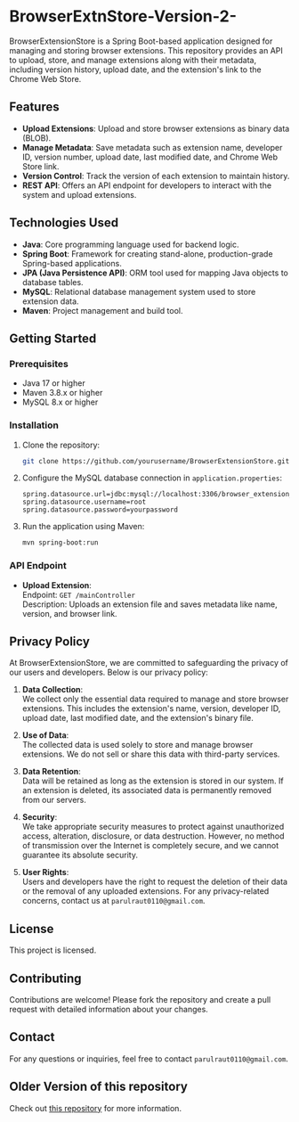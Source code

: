 # BrowserExtnStore-Version-2-

BrowserExtensionStore is a Spring Boot-based application designed for managing and storing browser extensions. This repository provides an API to upload, store, and manage extensions along with their metadata, including version history, upload date, and the extension's link to the Chrome Web Store.

## Features
- **Upload Extensions**: Upload and store browser extensions as binary data (BLOB).
- **Manage Metadata**: Save metadata such as extension name, developer ID, version number, upload date, last modified date, and Chrome Web Store link.
- **Version Control**: Track the version of each extension to maintain history.
- **REST API**: Offers an API endpoint for developers to interact with the system and upload extensions.

## Technologies Used
- **Java**: Core programming language used for backend logic.
- **Spring Boot**: Framework for creating stand-alone, production-grade Spring-based applications.
- **JPA (Java Persistence API)**: ORM tool used for mapping Java objects to database tables.
- **MySQL**: Relational database management system used to store extension data.
- **Maven**: Project management and build tool.

## Getting Started

### Prerequisites
- Java 17 or higher
- Maven 3.8.x or higher
- MySQL 8.x or higher

### Installation
1. Clone the repository:
    ```bash
    git clone https://github.com/yourusername/BrowserExtensionStore.git
    ```
2. Configure the MySQL database connection in `application.properties`:
    ```properties
    spring.datasource.url=jdbc:mysql://localhost:3306/browser_extension_db
    spring.datasource.username=root
    spring.datasource.password=yourpassword
    ```
3. Run the application using Maven:
    ```bash
    mvn spring-boot:run
    ```

### API Endpoint
- **Upload Extension**:  
  Endpoint: `GET /mainController`  
  Description: Uploads an extension file and saves metadata like name, version, and browser link.




## Privacy Policy

At BrowserExtensionStore, we are committed to safeguarding the privacy of our users and developers. Below is our privacy policy:

1. **Data Collection**:  
   We collect only the essential data required to manage and store browser extensions. This includes the extension's name, version, developer ID, upload date, last modified date, and the extension's binary file.
   
2. **Use of Data**:  
   The collected data is used solely to store and manage browser extensions. We do not sell or share this data with third-party services.

3. **Data Retention**:  
   Data will be retained as long as the extension is stored in our system. If an extension is deleted, its associated data is permanently removed from our servers.

4. **Security**:  
   We take appropriate security measures to protect against unauthorized access, alteration, disclosure, or data destruction. However, no method of transmission over the Internet is completely secure, and we cannot guarantee its absolute security.

5. **User Rights**:  
   Users and developers have the right to request the deletion of their data or the removal of any uploaded extensions. For any privacy-related concerns, contact us at `parulraut0110@gmail.com`.

## License
This project is licensed.

## Contributing
Contributions are welcome! Please fork the repository and create a pull request with detailed information about your changes.

## Contact
For any questions or inquiries, feel free to contact `parulraut0110@gmail.com`.

## Older Version of this repository 
Check out [this repository](https://github.com/parulraut0110/BrowserExtensionStore) for more information.



  

